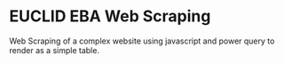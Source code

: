 # EUCLID EBA Web Scraping

Web Scraping of a complex website using javascript and power query to render as a simple table.
